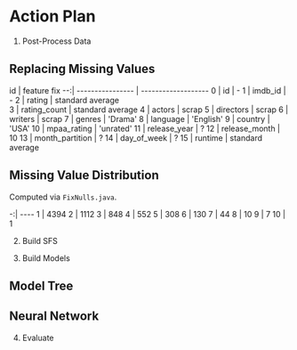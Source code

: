 # Action Plan

1. Post-Process Data

## Replacing Missing Values

id | feature		fix
--:| ---------------- | -------------------
0  | id               | -
1  | imdb_id          | -
2  | rating           | standard average		
3  | rating_count     | standard average
4  | actors           | scrap
5  | directors        | scrap
6  | writers          | scrap
7  | genres           | 'Drama'
8  | language         | 'English'
9  | country          | 'USA'
10 | mpaa_rating      | 'unrated'
11 | release_year     | ?
12 | release_month    | 10
13 | month_partition  | ?
14 | day_of_week      | ?
15 | runtime          | standard average

## Missing Value Distribution

Computed via `FixNulls.java`.

-:| ----
1 | 4394
2 | 1112
3 | 848
4 | 552
5 | 308
6 | 130
7 | 44
8 | 10
9 | 7
10 | 1

2. Build SFS

3. Build Models

## Model Tree
## Neural Network

4. Evaluate